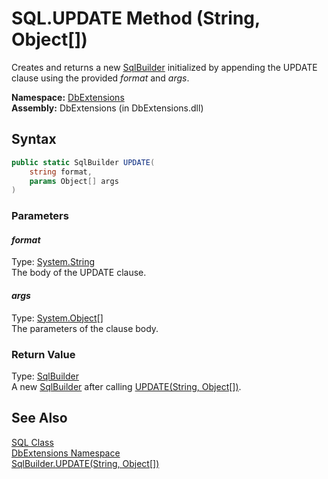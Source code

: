 SQL.UPDATE Method (String, Object[])
====================================
Creates and returns a new [SqlBuilder][1] initialized by appending the UPDATE clause using the provided *format* and *args*.

**Namespace:** [DbExtensions][2]  
**Assembly:** DbExtensions (in DbExtensions.dll)

Syntax
------

```csharp
public static SqlBuilder UPDATE(
	string format,
	params Object[] args
)
```

### Parameters

#### *format*
Type: [System.String][3]  
The body of the UPDATE clause.

#### *args*
Type: [System.Object][4][]  
The parameters of the clause body.

### Return Value
Type: [SqlBuilder][1]  
 A new [SqlBuilder][1] after calling [UPDATE(String, Object[])][5]. 

See Also
--------
[SQL Class][6]  
[DbExtensions Namespace][2]  
[SqlBuilder.UPDATE(String, Object[])][5]  

[1]: ../SqlBuilder/README.md
[2]: ../README.md
[3]: http://msdn.microsoft.com/en-us/library/s1wwdcbf
[4]: http://msdn.microsoft.com/en-us/library/e5kfa45b
[5]: ../SqlBuilder/UPDATE_1.md
[6]: README.md